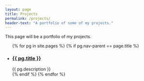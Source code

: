 ```yaml
---
layout: page
title: Projects
permalink: /projects/
header-text: "A portfolio of some of my projects."
---
```


This page will be a portfolio of my projects.
<ul>
<!--
<li><h3><a href="/projects/coding">Coding</a></h3></li>
<li>
<h3><a href="/projects/media">Media</a></h3>
multimedia projects including videos, photos, and graphic design
</li>
<li><h3><a href="/projects/writing">Writing</a></h3></li>
-->
{% for pg in site.pages %}
{% if pg.nav-parent == page.title %}
    <li>
    <h3><a href="{{ pg.url | prepend: site.baseurl }}">{{ pg.title }}</a></h3>
    {{ pg.description }}
    </li>
{% endif %}
{% endfor %}
</ul>
